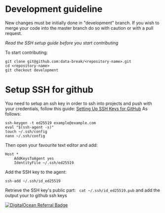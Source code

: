 # Development guideline
New changes must be initially done in "development" branch. If you wish to merge your code into the master branch do so with caution or with a pull request.

*Read the SSH setup guide before you start contributing*

To start contributing:
```
git clone git@github.com:data-break/<repository-name>.git
cd <repository-name>
git checkout development
```

# Setup SSH for github
You need to setup an ssh key in order to ssh into projects and push with your credentials, follow this guide: [Setting Up SSH Keys for GitHub](https://www.youtube.com/watch?v=8X4u9sca3Io)
As follows:
```
ssh-keygen -t ed25519 example@example.com
eval "$(ssh-agent -s)"
touch ~/.ssh/config
nano ~/.ssh/config
```

Then open your favourite text editor and add:
```
Host *
	AddKeysToAgent yes
	IdentityFile ~/.ssh/ed25519
```

Add the SSH key to the agent:
```
ssh-add ~/.ssh/id_ed25519
```

Retrieve the SSH key's public part: ``` cat ~/.ssh/id_ed25519.pub``` and add the output your to github ssh keys

[![DigitalOcean Referral Badge](https://web-platforms.sfo2.cdn.digitaloceanspaces.com/WWW/Badge%201.svg)](https://www.digitalocean.com/?refcode=0d02f47d7c5f&utm_campaign=Referral_Invite&utm_medium=Referral_Program&utm_source=badge)
